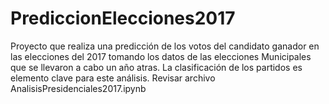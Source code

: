 # PrediccionElecciones2017
Proyecto que realiza una predicción de los votos del candidato ganador en las elecciones del 2017 tomando los datos de las elecciones
Municipales que se llevaron a cabo un año atras. La clasificación de los partidos es elemento clave para este análisis. 
Revisar archivo AnalisisPresidenciales2017.ipynb
